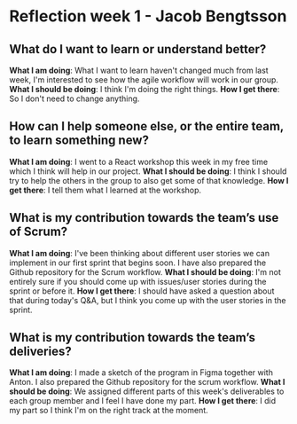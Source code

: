 # Reflection week 1 - Jacob Bengtsson

## What do I want to learn or understand better?
**What I am doing**: What I want to learn haven't changed much from last week, I'm interested to see how the agile workflow will work in our group.
**What I should be doing**: I think I'm doing the right things.
**How I get there**: So I don't need to change anything.

## How can I help someone else, or the entire team, to learn something new?
**What I am doing**: I went to a React workshop this week in my free time which I think will help in our project.
**What I should be doing**: I think I should try to help the others in the group to also get some of that knowledge.
**How I get there**: I tell them what I learned at the workshop.

## What is my contribution towards the team’s use of Scrum?
**What I am doing**: I've been thinking about different user stories we can implement in our first sprint that begins soon. I have also prepared the Github repository for the Scrum workflow.
**What I should be doing**: I'm not entirely sure if you should come up with issues/user stories during the sprint or before it.
**How I get there**: I should have asked a question about that during today's Q&A, but I think you come up with the user stories in the sprint.

## What is my contribution towards the team’s deliveries?
**What I am doing**: I made a sketch of the program in Figma together with Anton. I also prepared the Github repository for the scrum workflow.
**What I should be doing**: We assigned different parts of this week's deliverables to each group member and I feel I have done my part.
**How I get there**: I did my part so I think I'm on the right track at the moment.
